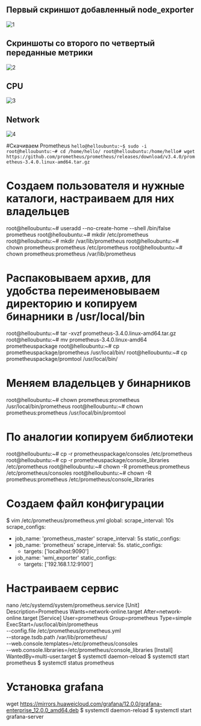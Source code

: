 ## Первый скриншот добавленный node_exporter
![1](screen/1.png)
## Скриншоты со второго по четвертый переданные метрики 
![2](screen/2.png)
## CPU
![3](screen/3.png)
## Network
![4](screen/4.png)


#Cкачиваем Prometheus
``
hello@helloubuntu:~$ sudo -i
root@helloubuntu:~# cd /home/hello/
root@helloubuntu:/home/hello# wget https://github.com/prometheus/prometheus/releases/download/v3.4.0/prometheus-3.4.0.linux-amd64.tar.gz
``
# Создаем пользователя и нужные каталоги, настраиваем для них владельцев
root@helloubuntu:~#  useradd --no-create-home --shell /bin/false prometheus
root@helloubuntu:~#  mkdir /etc/prometheus
root@helloubuntu:~#  mkdir /var/lib/prometheus
root@helloubuntu:~#  chown prometheus:prometheus /etc/prometheus
root@helloubuntu:~#  chown prometheus:prometheus /var/lib/prometheus
# Распаковываем архив, для удобства переименовываем директорию и копируем бинарники в /usr/local/bin
root@helloubuntu:~# tar -xvzf prometheus-3.4.0.linux-amd64.tar.gz
root@helloubuntu:~# mv prometheus-3.4.0.linux-amd64 prometheuspackage
root@helloubuntu:~# cp prometheuspackage/prometheus /usr/local/bin/
root@helloubuntu:~# cp prometheuspackage/promtool /usr/local/bin/
# Меняем владельцев у бинарников
root@helloubuntu:~# chown prometheus:prometheus /usr/local/bin/prometheus
root@helloubuntu:~# chown prometheus:prometheus /usr/local/bin/promtool
# По аналогии копируем библиотеки
root@helloubuntu:~# cp -r prometheuspackage/consoles /etc/prometheus
root@helloubuntu:~# cp -r prometheuspackage/console_libraries /etc/prometheus
root@helloubuntu:~# chown -R prometheus:prometheus /etc/prometheus/consoles
root@helloubuntu:~# chown -R prometheus:prometheus /etc/prometheus/console_libraries
# Создаем файл конфигурации
$ vim /etc/prometheus/prometheus.yml
global:
 scrape_interval: 10s
scrape_configs:
 - job_name: 'prometheus_master'
 scrape_interval: 5s
 static_configs:
  - job_name: 'prometheus'
    scrape_interval: 5s.
    static_configs:
      - targets: ['localhost:9090']
  - job_name: 'wmi_exporter'
    static_configs:
      - targets: ['192.168.1.12:9100']
# Настраиваем сервис
nano /etc/systemd/system/prometheus.service
[Unit]
Description=Prometheus
Wants=network-online.target
After=network-online.target
[Service]
User=prometheus
Group=prometheus
Type=simple
ExecStart=/usr/local/bin/prometheus \
--config.file /etc/prometheus/prometheus.yml \
--storage.tsdb.path /var/lib/prometheus/ \
--web.console.templates=/etc/prometheus/consoles \
--web.console.libraries=/etc/prometheus/console_libraries
[Install]
WantedBy=multi-user.target
$ systemctl daemon-reload
$ systemctl start prometheus
$ systemctl status prometheus

# Установка grafana
wget https://mirrors.huaweicloud.com/grafana/12.0.0/grafana-enterprise_12.0.0_amd64.deb
$ systemctl daemon-reload
$ systemctl start grafana-server
